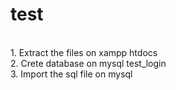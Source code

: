 # test
<br>
1. Extract the files on xampp htdocs
<br>
2. Crete database on mysql test_login
<br>
3. Import the sql file on mysql
